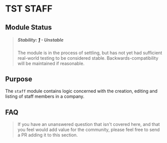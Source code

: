 # TST STAFF

## Module Status

> ##### Stability: [1](https://github.com/CPT331/timesheeting-tool/tree/master/app/js/modules/README.md) - Unstable
>
> The module is in the process of settling, but has not yet had
> sufficient real-world testing to be considered stable. Backwards-compatibility
> will be maintained if reasonable.

## Purpose

The `staff` module contains logic concerned with the creation, editing and listing of staff members in a company.

## FAQ

> If you have an unanswered question that isn't covered here, and that you feel would add value for the community, please feel free to send a PR adding it to this section.
